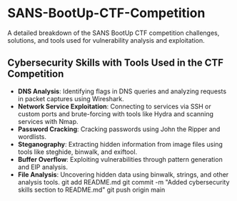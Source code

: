 # SANS-BootUp-CTF-Competition
A detailed breakdown of the SANS BootUp CTF competition challenges, solutions, and tools used for vulnerability analysis and exploitation.
## Cybersecurity Skills with Tools Used in the CTF Competition

- **DNS Analysis**: Identifying flags in DNS queries and analyzing requests in packet captures using Wireshark.
- **Network Service Exploitation**: Connecting to services via SSH or custom ports and brute-forcing with tools like Hydra and scanning services with Nmap.
- **Password Cracking**: Cracking passwords using John the Ripper and wordlists.
- **Steganography**: Extracting hidden information from image files using tools like steghide, binwalk, and exiftool.
- **Buffer Overflow**: Exploiting vulnerabilities through pattern generation and EIP analysis.
- **File Analysis**: Uncovering hidden data using binwalk, strings, and other analysis tools.
git add README.md
git commit -m "Added cybersecurity skills section to README.md"
git push origin main
